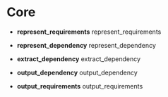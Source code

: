 Core
====

* __represent_requirements__
represent_requirements


* __represent_dependency__
represent_dependency


* __extract_dependency__
extract_dependency


* __output_dependency__
output_dependency


* __output_requirements__
output_requirements
